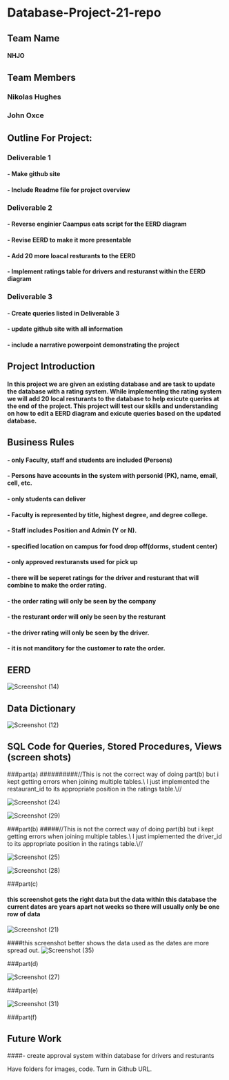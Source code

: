 # Database-Project-21-repo

## Team Name
#### NHJO

## Team Members
### Nikolas Hughes
### John Oxce 

## Outline For Project:

### Deliverable 1
#### - Make github site 
#### - Include Readme file for project overview

### Deliverable 2
#### - Reverse enginier Caampus eats script for the EERD diagram
#### - Revise EERD to make it more presentable
#### - Add 20 more loacal resturants to the EERD
#### - Implement ratings table for drivers and resturanst within the EERD diagram  

### Deliverable 3
#### - Create queries listed in Deliverable 3
#### - update github site with all information
#### - include a narrative powerpoint demonstrating the project

## Project Introduction
#### In this project we are given an existing database and are task to update the database with a rating system. While implementing the rating system we will add 20 local resturants to the database to help exicute queries at the end of the project. This project will test our skills and understanding on how to edit a EERD diagram and exicute queries based on the updated database. 

## Business Rules
#### - only Faculty, staff and students are included (Persons)
#### - Persons have accounts in the system with personid (PK), name, email, cell, etc.
#### - only students can deliver 
#### - Faculty is represented by title, highest degree, and degree college.
#### - Staff includes Position and Admin (Y or N).
#### - specified location on campus for food drop off(dorms, student center)
#### - only approved resturansts used for pick up
#### - there will be seperet ratings for the driver and resturant that will combine to make the order rating.
#### - the order rating will only be seen by the company
#### - the resturant order will only be seen by the resturant
#### - the driver rating will only be seen by the driver.
#### - it is not manditory for the customer to rate the order.

## EERD

![Screenshot (14)](https://user-images.githubusercontent.com/93001002/141687113-658a500e-84d9-4655-bde0-9524caed4f59.png)


## Data Dictionary
![Screenshot (12)](https://user-images.githubusercontent.com/93001002/141235800-97eebee7-c089-4f7f-a4b9-9e512444a048.png)


## SQL Code for Queries, Stored Procedures, Views (screen shots)
###part(a)
##########//This is not the correct way of doing part(b) but i kept getting errors when joining multiple tables.\\ I just implemented the restaurant_id to its appropriate position in the ratings table.\\//

![Screenshot (24)](https://user-images.githubusercontent.com/93001002/142276885-52287255-30df-4878-a900-0f1a67aeda25.png)

![Screenshot (29)](https://user-images.githubusercontent.com/93001002/142643077-8bebe25f-c174-47ad-bfd4-4eceaad898f5.png)

###part(b)
#####//This is not the correct way of doing part(b) but i kept getting errors when joining multiple tables.\\ I just implemented the driver_id to its appropriate position in the ratings table.\\//

![Screenshot (25)](https://user-images.githubusercontent.com/93001002/142276907-aefa13b4-40a5-4277-96d5-042833db63ed.png)

![Screenshot (28)](https://user-images.githubusercontent.com/93001002/142643099-8a910a82-efa4-472b-8e0d-cc95d153c677.png)

###part(c)
#### this screenshot gets the right data but the data within this database the current dates are years apart not weeks so there will usually only be one row of data
![Screenshot (21)](https://user-images.githubusercontent.com/93001002/142276926-46f20d68-6659-452d-9469-c5d5659fad97.png)

####this screenshot better shows the data used as the dates are more spread out.
![Screenshot (35)](https://user-images.githubusercontent.com/93001002/142649807-550ad59c-f0cf-4fcd-a255-135c685d8e0f.png)


###part(d)

![Screenshot (27)](https://user-images.githubusercontent.com/93001002/142291450-450a20d8-7d68-4b54-8d89-c037e2b4be12.png)

###part(e)

![Screenshot (31)](https://user-images.githubusercontent.com/93001002/142643946-393512ae-6fc4-479c-b1ab-f6470c230816.png)

###part(f)


## Future Work
####- create approval system within database for drivers and resturants

Have folders for images, code.
Turn in Github URL.
